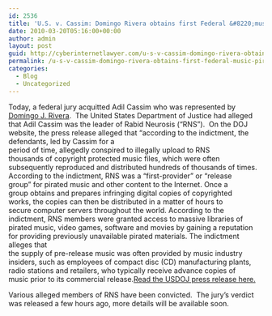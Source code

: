 ```yaml
---
id: 2536
title: 'U.S. v. Cassim: Domingo Rivera obtains first Federal &#8220;music piracy&#8221; jury trial defense victory'
date: 2010-03-20T05:16:00+00:00
author: admin
layout: post
guid: http://cyberinternetlawyer.com/u-s-v-cassim-domingo-rivera-obtains-first-federal-music-piracy-jury-trial-defense-victory.html
permalink: /u-s-v-cassim-domingo-rivera-obtains-first-federal-music-piracy-jury-trial-defense-victory/
categories:
  - Blog
  - Uncategorized
---
```

Today, a federal jury acquitted Adil Cassim who was represented by <a target="_blank" href="http://www.cyberinternetlawyer.com" rel="nofollow" >Domingo J. Rivera</a>.&nbsp; The United States Department of Justice had alleged that Adil Cassim was the leader of Rabid Neurosis (&#8220;RNS&#8221;).&nbsp; On the DOJ website, the press release alleged that &#8220;according to the indictment, the defendants, led by Cassim for a  
period of time, allegedly conspired to illegally upload to RNS  
thousands of copyright protected music files, which were often  
subsequently reproduced and distributed hundreds of thousands of times. According to the indictment, RNS was a &#8220;first-provider&#8221; or &#8220;release  
group&#8221; for pirated music and other content to the Internet. Once a  
group obtains and prepares infringing digital copies of copyrighted  
works, the copies can then be distributed in a matter of hours to  
secure computer servers throughout the world. According to the  
indictment, RNS members were granted access to massive libraries of  
pirated music, video games, software and movies by gaining a reputation  
for providing previously unavailable pirated materials. The indictment  
alleges that <span lang="EN-CA"><br /> t</span><span lang="EN">he supply of pre-release music was often provided by music industry<br /> insiders, such as employees of compact disc (CD) manufacturing plants,<br /> radio stations and retailers, who typically receive advance copies of<br /> music prior to its commercial release.<a target="_blank" href="http://www.justice.gov/opa/pr/2009/September/09-crm-940.html" rel="nofollow" >Read the USDOJ press release here.</a></p> 

<p>
  Various alleged members of RNS have been convicted.&nbsp; The jury&#8217;s verdict was released a few hours ago, more details will be available soon.<br /></span>
</p>